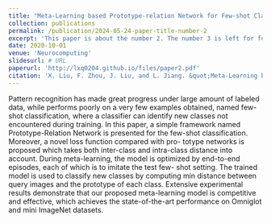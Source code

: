 ```yaml
---
title: "Meta-Learning based Prototype-relation Network for Few-shot Classification"
collection: publications
permalink: /publication/2024-05-24-paper-title-number-2
excerpt: 'This paper is about the number 2. The number 3 is left for future work.'
date: 2020-10-01
venue: 'Neurocomputing'
slidesurl: # URL
paperurl: 'http://lxq0204.github.io/files/paper2.pdf'
citation: 'X. Liu, F. Zhou, J. Liu, and L. Jiang. &quot;Meta-Learning based Prototype-relation Network for Few-shot Classification.&quot; <i>Neurocomputing</i>. vol. 383, pp. 224-234, 2020.'
---
```


Pattern recognition has made great progress under large amount of labeled data, while performs poorly on a very few examples obtained, named few-shot classification, where a classifier can identify new classes not encountered during training. In this paper, a simple framework named Prototype-Relation Network is presented for the few-shot classification. Moreover, a novel loss function compared with pro- totype networks is proposed which takes both inter-class and intra-class distance into account. During meta-learning, the model is optimized by end-to-end episodes, each of which is to imitate the test few- shot setting. The trained model is used to classify new classes by computing min distance between query images and the prototype of each class. Extensive experimental results demonstrate that our proposed meta-learning model is competitive and effective, which achieves the state-of-the-art performance on Omniglot and mini ImageNet datasets.
